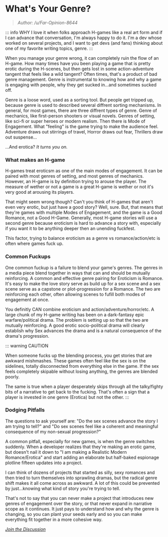 # What's Your Genre?

> _Author: /u/Far-Opinion-8644_

::: info WHY
I love it when folks approach H-games like a real art form and if I can advance that conversation, I'm always happy to do it. I'm a dev whose worked on several projects, and I want to get devs (and fans) thinking about one of my favorite writing topics, genre.
:::

When you manage your genre wrong, it can completely ruin the flow of an H-game. How many times have you been playing a game that is pretty erotic during the H-scenes, but then gets lost in some action-adventure tangent that feels like a wild tangent? Often times, that's a product of bad genre management. Genre is instrumental to knowing how and why a game is engaging with people, why they get sucked in...and sometimes sucked off.

Genre is a loose word, used as a sorting tool. But people get tripped up, because genre is used to described several diffrent sorting mechanisms. In general, for most games, there are three diffrent types of genre. Genre of mechanics, like first-person shooters or visual novels. Genres of setting, like sci-fi or super heroes or modern realism. Then there is Mode of Engagement. What "feeling" is the game trying to make the audience feel. Adventure draws out stirrings of travel, Horror draws out fear, Thrillers draw out suspense...

...And erotica? _It turns you on._

### What makes an H-game

H-games treat eroticsm as one of the main modes of engagement. It can be paired with most genres of setting, and most genres of mechanics. However, an H-game is by definition trying to arouse the player. The measure of wether or not a game is a great H-game is wether or not it's very good at arousing its players.

That might seem wrong though? Can't you think of H-games that aren't even very erotic, but just have a good story? Well, sure. But, that means that they're games with multiple Modes of Engagement, and the game is a Good Romance, not a Good H-Game. Generally, most H-game stories will use a second genre because eroticism is hard to advance a story with, especially if you want it to be anything deeper then an unending fuckfest.

This factor, trying to balance eroticism as a genre vs romance/action/etc is often where games fuck up.

### Common Fuckups

One common fuckup is a failure to blend your game's genres. The genres in a media piece blend together in ways that can and should be mutually reinforcing. A common and effective genre pairing for Eroticism is Romance. It's easy to make the love story serve as build up for a sex scene and a sex scene serve as a capstone or plot-progression for a Romance. The two are reinforcing each other, often allowing scenes to fufill both modes of engagement at once.

You definitly CAN combine eroticism and action/adventure/horror/etc. A large chunk of my H-game writing has been on a dark-fantasy epic warfare/political drama. The problem is setting up so that the two are mutually reinforcing. A good erotic socio-political drama will clearly establish why Sex advances the drama and is a natural consequence of the drama's progression.

::: warning CAUTION

When someone fucks up the blending process, you get stories that are awkward mishmashes. These games often feel like the sex is on the sidelines, totally disconnected from everything else in the game. If the sex feels completely skipable without losing anything, the genres are blended poorly.

The same is true when a player desperately skips through all the talky/fighty bits of a narrative to get back to the fucking. That's often a sign that a player is invested in one genre (Erotica) but not the other.
:::

### Dodging Pitfalls

The questions to ask yourself are: "Do the sex scenes advance the story I am trying to tell?" and "Do sex scenes feel like a coherent and meaningful consequence of my non-sexual progression?"

A common pitfall, especially for new games, is when the genre switches suddenly. When a developer realizes that they're making an erotic game, but doesn't nail it down to "I am making a Realistic Modern Romance/Erotica" and start adding an elaborate but half-baked espionage plotline fifteen updates into a project.

I can think of dozens of projects that started as silly, sexy romances and then tried to turn themselves into sprawling dramas, but the radical genre shift makes it all come across as awkward. A lot of this could be prevented by just...knowing what kind of story you're trying to tell.

That's not to say that you can never make a project that introduces new genres of engagement over the story, or that never expand in narrative scope as it continues. It just pays to understand how and why the genre is changing, so you can plant your seeds early and so you can make everything fit together in a more cohesive way.

_[Join the Discussion](https://www.reddit.com/r/lewdgames/comments/1ckt81m/devs_worskhop_whats_your_genre/)_
